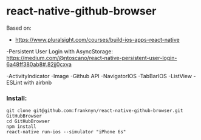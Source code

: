 # react-native-github-browser

Based on:
* https://www.pluralsight.com/courses/build-ios-apps-react-native

-Persistent User Login with AsyncStorage: https://medium.com/@ntoscano/react-native-persistent-user-login-6a48ff380ab8#.82jj0cxva

-ActivityIndicator 
-Image
-Github API
-NavigatorIOS
-TabBarIOS
-ListView
-ESLint with airbnb

### Install:
```
git clone git@github.com:franknyn/react-native-github-browser.git GitHubBrowser
cd GitHubBrowser
npm install
react-native run-ios --simulator "iPhone 6s"
```